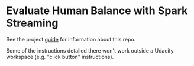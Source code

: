 # Evaluate Human Balance with Spark Streaming

See the project [guide](Guide.ipynb) for information about this repo.

Some of the instructions detailed there won't work outside a Udacity workspace (e.g. "click button" instructions).
